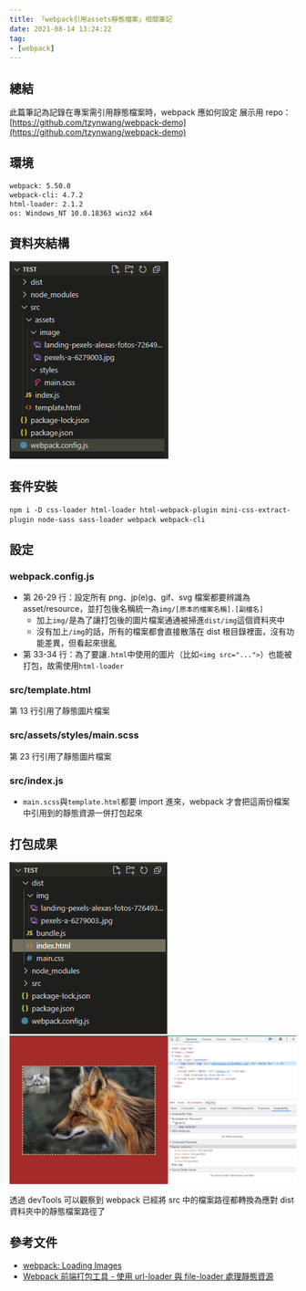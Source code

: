```yaml
---
title: 「webpack引用assets靜態檔案」相關筆記
date: 2021-08-14 13:24:22
tag:
- [webpack]
---
```


## 總結

此篇筆記為記錄在專案需引用靜態檔案時，webpack 應如何設定
展示用 repo：[https://github.com/tzynwang/webpack-demo](https://github.com/tzynwang/webpack-demo)

## 環境

```
webpack: 5.50.0
webpack-cli: 4.7.2
html-loader: 2.1.2
os: Windows_NT 10.0.18363 win32 x64
```

## 資料夾結構

![src資料夾結構](/2021/webpack-assets/folder-structure.png)

## 套件安裝

`npm i -D css-loader html-loader html-webpack-plugin mini-css-extract-plugin node-sass sass-loader webpack webpack-cli`

## 設定

### webpack.config.js

<script src="https://gist.github.com/tzynwang/31e5e4e84c47de9c014025fb764dcb35.js"></script>

- 第 26-29 行：設定所有 png、jp(e)g、gif、svg 檔案都要辨識為 asset/resource，並打包後名稱統一為`img/[原本的檔案名稱].[副檔名]`
  - 加上`img/`是為了讓打包後的圖片檔案通通被掃進`dist/img`這個資料夾中
  - 沒有加上`/img`的話，所有的檔案都會直接散落在 dist 根目錄裡面，沒有功能差異，但看起來很亂
- 第 33-34 行：為了要讓`.html`中使用的圖片（比如`<img src="...">`）也能被打包，故需使用`html-loader`

### src/template.html

<script src="https://gist.github.com/tzynwang/c60103fb640648950925d14592c2a52b.js"></script>

第 13 行引用了靜態圖片檔案

### src/assets/styles/main.scss

<script src="https://gist.github.com/tzynwang/7fd0b11b799b6a2da4ae63dfee48d044.js"></script>

第 23 行引用了靜態圖片檔案

### src/index.js

<script src="https://gist.github.com/tzynwang/26e8c23c42febcafa3d204d08a582c8a.js"></script>

- `main.scss`與`template.html`都要 import 進來，webpack 才會把這兩份檔案中引用到的靜態資源一併打包起來

## 打包成果

![dist資料夾結構](/2021/webpack-assets/folder-structure-packed.png)
![webpack會置換靜態檔案的路徑](/2021/webpack-assets/demo.png)

透過 devTools 可以觀察到 webpack 已經將 src 中的檔案路徑都轉換為應對 dist 資料夾中的靜態檔案路徑了

## 參考文件

- [webpack: Loading Images](https://webpack.js.org/guides/asset-management/#loading-images)
- [Webpack 前端打包工具 - 使用 url-loader 與 file-loader 處理靜態資源](https://awdr74100.github.io/2020-03-09-webpack-urlloader-fileloader/)

